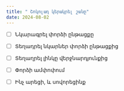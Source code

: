 ```yaml
---
title: " Շոկոլադ կերակրել շանը"
date: 2024-08-02
---
```




- [ ] Նկարագրել փորձի ընթացքը
- [ ]  Տեղադրել նկարներ փորձի ընթացքից
- [ ] Տեղաղրել լինկը վերջնարդյունքից
- [ ]  Փորձի ամփոփում
- [ ]  Ինչ արեցի, և սովորեցինք



